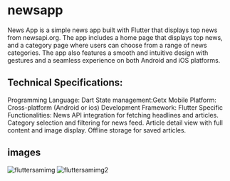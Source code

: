 # newsapp

News App is a simple news app built with Flutter that displays top news from newsapi.org. The app includes a home page that displays top news, and a category page where users can choose from a range of news categories. The app also features a smooth and intuitive design with gestures and a seamless experience on both Android and iOS platforms.

## Technical Specifications:

Programming Language: Dart
State management:Getx
Mobile Platform: Cross-platform (Android or ios)
Development Framework: Flutter
Specific Functionalities:
News API integration for fetching headlines and articles.
Category selection and filtering for news feed.
Article detail view with full content and image display.
Offline storage for saved articles.


## images
![fluttersamimg](https://github.com/ManikandanFT/flutter_newsapp/assets/165630570/383ff3b3-3e16-4304-b453-4873ef9db746)
![fluttersamimg2](https://github.com/ManikandanFT/flutter_newsapp/assets/165630570/5e0822c6-1591-4f44-bc90-04af7766d063)


